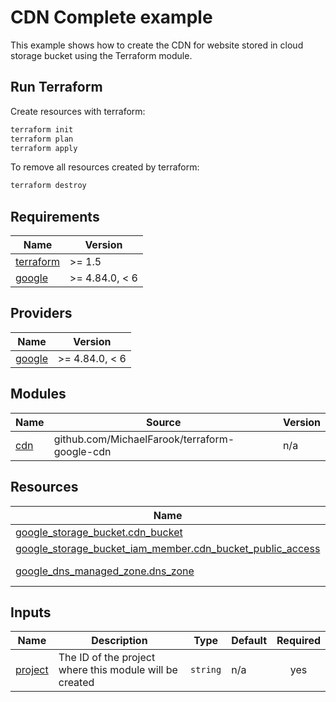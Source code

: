 # CDN Complete example

This example shows how to create the CDN for website stored in cloud storage bucket using the Terraform module.

## Run Terraform

Create resources with terraform:

```bash
terraform init
terraform plan
terraform apply
```

To remove all resources created by terraform:

```bash
terraform destroy
```

## Requirements

| Name | Version |
|------|---------|
| <a name="requirement_terraform"></a> [terraform](#requirement\_terraform) | >= 1.5 |
| <a name="requirement_google"></a> [google](#requirement\_google) | >= 4.84.0, < 6 |

## Providers

| Name | Version |
|------|---------|
| <a name="provider_google"></a> [google](#provider\_google) | >= 4.84.0, < 6 |

## Modules

| Name | Source | Version |
|------|--------|---------|
| <a name="module_cdn"></a> [cdn](#module\_cdn) | github.com/MichaelFarook/terraform-google-cdn | n/a |

## Resources

| Name | Type |
|------|------|
| [google_storage_bucket.cdn_bucket](https://registry.terraform.io/providers/hashicorp/google/latest/docs/resources/storage_bucket) | resource |
| [google_storage_bucket_iam_member.cdn_bucket_public_access](https://registry.terraform.io/providers/hashicorp/google/latest/docs/resources/storage_bucket_iam_member) | resource |
| [google_dns_managed_zone.dns_zone](https://registry.terraform.io/providers/hashicorp/google/latest/docs/data-sources/dns_managed_zone) | data source |

## Inputs

| Name | Description | Type | Default | Required |
|------|-------------|------|---------|:--------:|
| <a name="input_project"></a> [project](#input\_project) | The ID of the project where this module will be created | `string` | n/a | yes |
